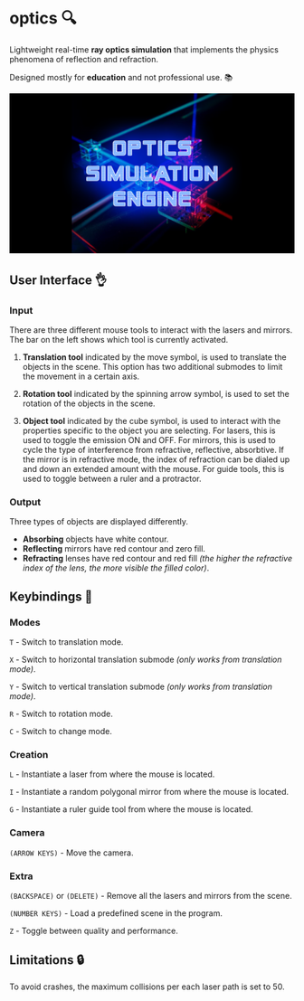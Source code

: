 # optics 🔍

Lightweight real-time **ray optics simulation** that implements the physics phenomena of reflection and refraction.

Designed mostly for **education** and not professional use. 📚

![Wallpaper](./optics/images/wallpaper.png)

## User Interface 👌

### Input

There are three different mouse tools to interact with the lasers and mirrors. The bar on the left shows which tool is currently activated.

1) **Translation tool** indicated by the move symbol, is used to translate the objects in the scene.
This option has two additional submodes to limit the movement in a certain axis.

2) **Rotation tool** indicated by the spinning arrow symbol, is used to set the rotation of the objects in the scene.

3) **Object tool** indicated by the cube symbol, is used to interact with the properties specific to the object you are selecting.
For lasers, this is used to toggle the emission ON and OFF. 
For mirrors, this is used to cycle the type of interference from refractive, reflective, absorbtive.
If the mirror is in refractive mode, the index of refraction can be dialed up and down an extended amount with the mouse.
For guide tools, this is used to toggle between a ruler and a protractor.

### Output

Three types of objects are displayed differently.
* **Absorbing** objects have white contour.
* **Reflecting** mirrors have red contour and zero fill.
* **Refracting** lenses have red contour and red fill *(the higher the refractive index of the lens, the more visible the filled color)*.

## Keybindings 🔑

### Modes

```T``` - Switch to translation mode.

```X``` - Switch to horizontal translation submode *(only works from translation mode)*.

```Y``` - Switch to vertical translation submode *(only works from translation mode)*.

```R``` - Switch to rotation mode.

```C``` - Switch to change mode.

### Creation

```L``` - Instantiate a laser from where the mouse is located.

```I``` - Instantiate a random polygonal mirror from where the mouse is located.

```G``` - Instantiate a ruler guide tool from where the mouse is located.

### Camera

```(ARROW KEYS)``` - Move the camera.

### Extra

```(BACKSPACE)``` or ```(DELETE)``` - Remove all the lasers and mirrors from the scene.

```(NUMBER KEYS)``` - Load a predefined scene in the program.

```Z``` - Toggle between quality and performance.

## Limitations 🔒

To avoid crashes, the maximum collisions per each laser path is set to 50.
